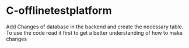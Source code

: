 # C-offlinetestplatform

Add Changes of database in the backend and create the necessary table.
To use the code read it first to get a better understanding of how to make changes
